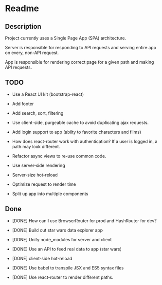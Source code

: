 # Readme

## Description

Project currently uses a Single Page App (SPA) architecture. 

Server is responsible for responding to API requests and serving entire app on every, non-API request. 

App is responsible for rendering correct page for a given path and making API requests.

## TODO

* Use a React UI kit (bootstrap-react)

* Add footer

* Add search, sort, filtering

* Use client-side, purgeable cache to avoid duplicating ajax requests. 

* Add login support to app (abilty to favorite characters and films)

* How does react-router work with authentication? If a user is logged in, a path may look different. 

* Refactor async views to re-use common code.

* Use server-side rendering

* Server-size hot-reload 

* Optimize request to render time

* Split up app into multiple components

## Done

* [DONE] How can I use BrowserRouter for prod and HashRouter for dev? 

* [DONE] Build out star wars data explorer app

* [DONE] Unify node_modules for server and client

* [DONE] Use an API to feed real data to app (star wars)

* [DONE] client-side hot-reload 

* [DONE] Use babel to transpile JSX and ES5 syntax files

* [DONE] Use react-router to render different paths.

